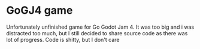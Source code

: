 # GoGJ4 game

Unfortunately unfinished game for Go Godot Jam 4. It was too big and i was distracted too much, but I still decided to share source code as there was lot of progress. Code is shitty, but I don't care
